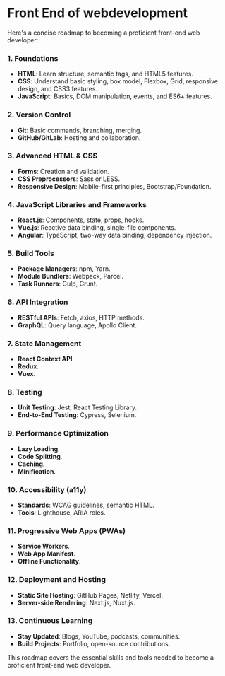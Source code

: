 <h1>Front End of webdevelopment </h1>

Here's a concise roadmap to becoming a proficient front-end web developer::

### 1. **Foundations**
- **HTML**: Learn structure, semantic tags, and HTML5 features.
- **CSS**: Understand basic styling, box model, Flexbox, Grid, responsive design, and CSS3 features.
- **JavaScript**: Basics, DOM manipulation, events, and ES6+ features.

### 2. **Version Control**
- **Git**: Basic commands, branching, merging.
- **GitHub/GitLab**: Hosting and collaboration.

### 3. **Advanced HTML & CSS**
- **Forms**: Creation and validation.
- **CSS Preprocessors**: Sass or LESS.
- **Responsive Design**: Mobile-first principles, Bootstrap/Foundation.

### 4. **JavaScript Libraries and Frameworks**
- **React.js**: Components, state, props, hooks.
- **Vue.js**: Reactive data binding, single-file components.
- **Angular**: TypeScript, two-way data binding, dependency injection.

### 5. **Build Tools**
- **Package Managers**: npm, Yarn.
- **Module Bundlers**: Webpack, Parcel.
- **Task Runners**: Gulp, Grunt.

### 6. **API Integration**
- **RESTful APIs**: Fetch, axios, HTTP methods.
- **GraphQL**: Query language, Apollo Client.

### 7. **State Management**
- **React Context API**.
- **Redux**.
- **Vuex**.

### 8. **Testing**
- **Unit Testing**: Jest, React Testing Library.
- **End-to-End Testing**: Cypress, Selenium.

### 9. **Performance Optimization**
- **Lazy Loading**.
- **Code Splitting**.
- **Caching**.
- **Minification**.

### 10. **Accessibility (a11y)**
- **Standards**: WCAG guidelines, semantic HTML.
- **Tools**: Lighthouse, ARIA roles.

### 11. **Progressive Web Apps (PWAs)**
- **Service Workers**.
- **Web App Manifest**.
- **Offline Functionality**.

### 12. **Deployment and Hosting**
- **Static Site Hosting**: GitHub Pages, Netlify, Vercel.
- **Server-side Rendering**: Next.js, Nuxt.js.

### 13. **Continuous Learning**
- **Stay Updated**: Blogs, YouTube, podcasts, communities.
- **Build Projects**: Portfolio, open-source contributions.

This roadmap covers the essential skills and tools needed to become a proficient front-end web developer.
